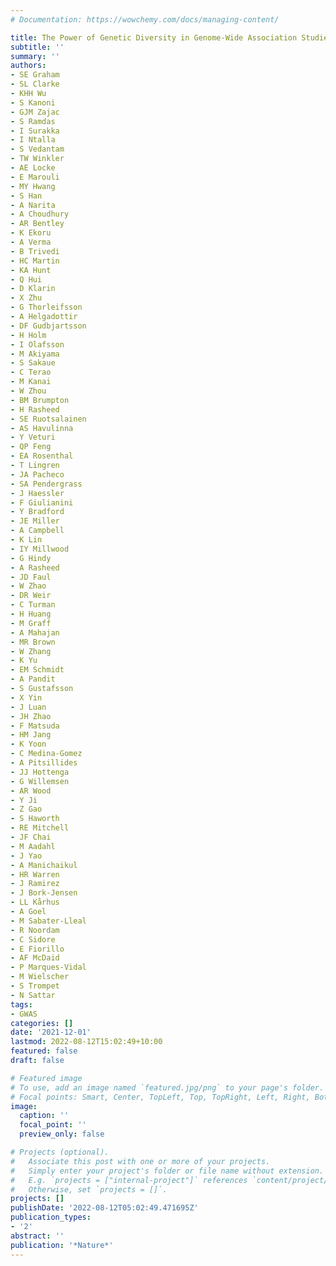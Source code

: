 ```yaml
---
# Documentation: https://wowchemy.com/docs/managing-content/

title: The Power of Genetic Diversity in Genome-Wide Association Studies of Lipids
subtitle: ''
summary: ''
authors:
- SE Graham
- SL Clarke
- KHH Wu
- S Kanoni
- GJM Zajac
- S Ramdas
- I Surakka
- I Ntalla
- S Vedantam
- TW Winkler
- AE Locke
- E Marouli
- MY Hwang
- S Han
- A Narita
- A Choudhury
- AR Bentley
- K Ekoru
- A Verma
- B Trivedi
- HC Martin
- KA Hunt
- Q Hui
- D Klarin
- X Zhu
- G Thorleifsson
- A Helgadottir
- DF Gudbjartsson
- H Holm
- I Olafsson
- M Akiyama
- S Sakaue
- C Terao
- M Kanai
- W Zhou
- BM Brumpton
- H Rasheed
- SE Ruotsalainen
- AS Havulinna
- Y Veturi
- QP Feng
- EA Rosenthal
- T Lingren
- JA Pacheco
- SA Pendergrass
- J Haessler
- F Giulianini
- Y Bradford
- JE Miller
- A Campbell
- K Lin
- IY Millwood
- G Hindy
- A Rasheed
- JD Faul
- W Zhao
- DR Weir
- C Turman
- H Huang
- M Graff
- A Mahajan
- MR Brown
- W Zhang
- K Yu
- EM Schmidt
- A Pandit
- S Gustafsson
- X Yin
- J Luan
- JH Zhao
- F Matsuda
- HM Jang
- K Yoon
- C Medina-Gomez
- A Pitsillides
- JJ Hottenga
- G Willemsen
- AR Wood
- Y Ji
- Z Gao
- S Haworth
- RE Mitchell
- JF Chai
- M Aadahl
- J Yao
- A Manichaikul
- HR Warren
- J Ramirez
- J Bork-Jensen
- LL Kårhus
- A Goel
- M Sabater-Lleal
- R Noordam
- C Sidore
- E Fiorillo
- AF McDaid
- P Marques-Vidal
- M Wielscher
- S Trompet
- N Sattar
tags:
- GWAS
categories: []
date: '2021-12-01'
lastmod: 2022-08-12T15:02:49+10:00
featured: false
draft: false

# Featured image
# To use, add an image named `featured.jpg/png` to your page's folder.
# Focal points: Smart, Center, TopLeft, Top, TopRight, Left, Right, BottomLeft, Bottom, BottomRight.
image:
  caption: ''
  focal_point: ''
  preview_only: false

# Projects (optional).
#   Associate this post with one or more of your projects.
#   Simply enter your project's folder or file name without extension.
#   E.g. `projects = ["internal-project"]` references `content/project/deep-learning/index.md`.
#   Otherwise, set `projects = []`.
projects: []
publishDate: '2022-08-12T05:02:49.471695Z'
publication_types:
- '2'
abstract: ''
publication: '*Nature*'
---
```

